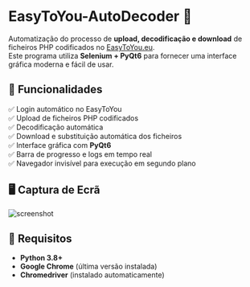 # EasyToYou-AutoDecoder 🚀

Automatização do processo de **upload, decodificação e download** de ficheiros PHP codificados no [EasyToYou.eu](https://easytoyou.eu).  
Este programa utiliza **Selenium + PyQt6** para fornecer uma interface gráfica moderna e fácil de usar.

## 📌 Funcionalidades

✅ Login automático no EasyToYou  
✅ Upload de ficheiros PHP codificados  
✅ Decodificação automática  
✅ Download e substituição automática dos ficheiros  
✅ Interface gráfica com **PyQt6**  
✅ Barra de progresso e logs em tempo real  
✅ Navegador invisível para execução em segundo plano  

## 🖥️ Captura de Ecrã  

![screenshot]([https://via.placeholder.com/800x400?text=EasyToYou+AutoDecoder+UI](https://github.com/mesofranico/EasyToYou-Automation/blob/main/easytoyou.png))  

## 🔧 Requisitos

- **Python 3.8+**  
- **Google Chrome** (última versão instalada)  
- **Chromedriver** (instalado automaticamente)  
